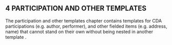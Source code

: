 ## 4 PARTICIPATION AND OTHER TEMPLATES ##

The participation and other templates chapter contains templates for CDA participations 
(e.g. author, performer), and other fielded items (e.g. address, name) that cannot stand on their own without 
being nested in another template .

